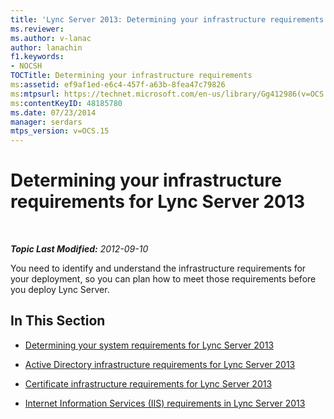 ```yaml
---
title: 'Lync Server 2013: Determining your infrastructure requirements'
ms.reviewer: 
ms.author: v-lanac
author: lanachin
f1.keywords:
- NOCSH
TOCTitle: Determining your infrastructure requirements
ms:assetid: ef9af1ed-e6c4-457f-a63b-8fea47c79826
ms:mtpsurl: https://technet.microsoft.com/en-us/library/Gg412986(v=OCS.15)
ms:contentKeyID: 48185780
ms.date: 07/23/2014
manager: serdars
mtps_version: v=OCS.15
---
```


<div data-xmlns="http://www.w3.org/1999/xhtml">

<div class="topic" data-xmlns="http://www.w3.org/1999/xhtml" data-msxsl="urn:schemas-microsoft-com:xslt" data-cs="http://msdn.microsoft.com/en-us/">

<div data-asp="http://msdn2.microsoft.com/asp">

# Determining your infrastructure requirements for Lync Server 2013

</div>

<div id="mainSection">

<div id="mainBody">

<span> </span>

_**Topic Last Modified:** 2012-09-10_

You need to identify and understand the infrastructure requirements for your deployment, so you can plan how to meet those requirements before you deploy Lync Server.

<div>

## In This Section

  - [Determining your system requirements for Lync Server 2013](lync-server-2013-determining-your-system-requirements.md)

  - [Active Directory infrastructure requirements for Lync Server 2013](lync-server-2013-active-directory-infrastructure-requirements.md)

  - [Certificate infrastructure requirements for Lync Server 2013](lync-server-2013-certificate-infrastructure-requirements.md)

  - [Internet Information Services (IIS) requirements in Lync Server 2013](lync-server-2013-internet-information-services-iis-requirements.md)

</div>

</div>

<span> </span>

</div>

</div>

</div>

